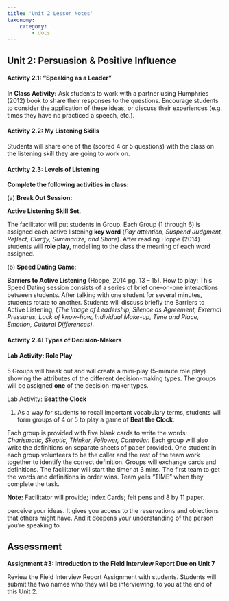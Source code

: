 ```yaml
---
title: 'Unit 2 Lesson Notes'
taxonomy:
    category:
        - docs
---
```


## **Unit 2: Persuasion & Positive Influence**

#### Activity 2.1: “Speaking as a Leader”

**In Class Activity:** Ask students to work with a partner using Humphries (2012) book to share their responses to the questions. Encourage students to consider the application of these ideas, or discuss their experiences (e.g. times they have no practiced a speech, etc.).

#### Activity 2.2: My Listening Skills

Students will share one of the (scored 4 or 5 questions) with the class on the listening skill they are going to work on.

#### Activity 2.3: Levels of Listening

**Complete the following activities in class:**

(a) **Break Out Session:**

**Active Listening Skill Set**.

The facilitator will put students in Group. Each Group (1 through 6) is assigned each active listening **key word** (*Pay attention, Suspend Judgment, Reflect, Clarify, Summarize, and Share*). After reading Hoppe (2014) students will **role play**,  modelling to the class the meaning of each word assigned.

(b) **Speed Dating Game**:

**Barriers to Active Listening** (Hoppe, 2014 pg. 13 – 15). How to play: This Speed Dating session consists of a series of brief one-on-one interactions between students. After talking with one student for several minutes, students rotate to another. Students will discuss briefly the Barriers to Active Listening, (*The Image of Leadership, Silence as Agreement, External Pressures, Lack of know-how, Individual Make-up, Time and Place, Emotion, Cultural Differences).*

#### Activity 2.4: Types of Decision-Makers

#### Lab Activity: Role Play

5 Groups will break out and will create a mini-play (5-minute role play) showing the attributes of the different decision-making types. The groups will be assigned **one** of the decision-maker types.

Lab Activity: **Beat the Clock**

1. As a way for students to recall important vocabulary terms, students will form groups of 4 or 5 to play a game of **Beat the Clock**.

Each group is provided with five blank cards to write the words: *Charismatic, Skeptic, Thinker, Follower, Controller.* Each group will also write the definitions on separate sheets of paper provided. One student in each group volunteers to be the caller and the rest of the team work together to identify the correct definition. Groups will exchange cards and definitions. The facilitator will start the timer at 3 mins. The first team to get the words and definitions in order wins. Team yells “TIME” when they complete the task.

**Note:** Facilitator will provide; Index Cards; felt pens and 8 by 11 paper.

perceive your ideas. It gives you access to the reservations and objections that others might have. And it deepens your understanding of the person you’re speaking to.

## Assessment

**Assignment #3: Introduction to the Field Interview Report Due on Unit 7**

Review the Field Interview Report Assignment with students. Students will submit the two names who they will be interviewing, to you at the end of this Unit 2.
